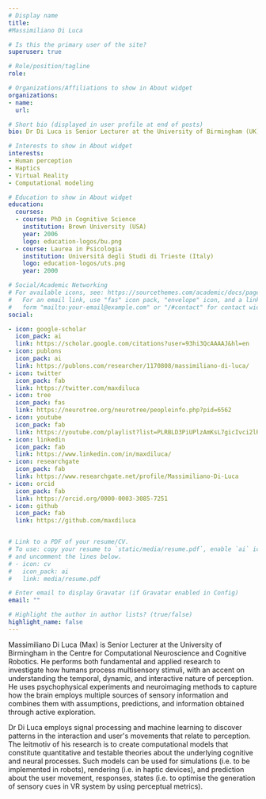 ```yaml
---
# Display name
title:
#Massimiliano Di Luca

# Is this the primary user of the site?
superuser: true

# Role/position/tagline
role:

# Organizations/Affiliations to show in About widget
organizations:
- name: 
  url:

# Short bio (displayed in user profile at end of posts)
bio: Dr Di Luca is Senior Lecturer at the University of Birmingham (UK) in the Centre for Computational Neuroscience and Cognitive Robotics.

# Interests to show in About widget
interests:
- Human perception
- Haptics
- Virtual Reality
- Computational modeling

# Education to show in About widget
education:
  courses:
  - course: PhD in Cognitive Science
    institution: Brown University (USA)
    year: 2006
    logo: education-logos/bu.png
  - course: Laurea in Psicologia
    institution: Universitá degli Studi di Trieste (Italy)
    logo: education-logos/uts.png
    year: 2000

# Social/Academic Networking
# For available icons, see: https://sourcethemes.com/academic/docs/page-builder/#icons
#   For an email link, use "fas" icon pack, "envelope" icon, and a link in the
#   form "mailto:your-email@example.com" or "/#contact" for contact widget.
social:

- icon: google-scholar
  icon_pack: ai
  link: https://scholar.google.com/citations?user=93hi3QcAAAAJ&hl=en
- icon: publons
  icon_pack: ai
  link: https://publons.com/researcher/1170808/massimiliano-di-luca/
- icon: twitter
  icon_pack: fab
  link: https://twitter.com/maxdiluca
- icon: tree
  icon_pack: fas
  link: https://neurotree.org/neurotree/peopleinfo.php?pid=6562
- icon: youtube
  icon_pack: fab
  link: https://youtube.com/playlist?list=PLRBLD3PiUPlzAmKsL7gicIvci2lRXoZah
- icon: linkedin
  icon_pack: fab
  link: https://www.linkedin.com/in/maxdiluca/
- icon: researchgate
  icon_pack: fab
  link: https://www.researchgate.net/profile/Massimiliano-Di-Luca
- icon: orcid
  icon_pack: fab  
  link: https://orcid.org/0000-0003-3085-7251
- icon: github
  icon_pack: fab
  link: https://github.com/maxdiluca


# Link to a PDF of your resume/CV.
# To use: copy your resume to `static/media/resume.pdf`, enable `ai` icons in `params.toml`,
# and uncomment the lines below.
# - icon: cv
#   icon_pack: ai
#   link: media/resume.pdf

# Enter email to display Gravatar (if Gravatar enabled in Config)
email: ""

# Highlight the author in author lists? (true/false)
highlight_name: false
---
```


Massimiliano Di Luca (Max) is Senior Lecturer at the University of Birmingham in the Centre for Computational Neuroscience and Cognitive
  Robotics. He performs both fundamental and applied research to investigate how humans process multisensory stimuli, with an accent on understanding the temporal, dynamic, and interactive nature of perception. He uses psychophysical experiments and neuroimaging methods to capture how the brain employs multiple sources of sensory information and combines them with assumptions, predictions, and information obtained through active exploration.

  Dr Di Luca employs signal processing and machine learning to discover patterns in the interaction and user's movements that relate to perception. The leitmotiv of his research is to create computational models that constitute quantitative and testable theories about the underlying cognitive and neural processes. Such models can be used for simulations (i.e. to be implemented in robots), rendering (i.e. in haptic devices), and prediction about the user movement, responses, states (i.e. to optimise the generation of sensory cues in VR system by using perceptual metrics).

